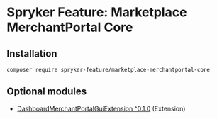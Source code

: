 # Spryker Feature: Marketplace MerchantPortal Core



## Installation

```
composer require spryker-feature/marketplace-merchantportal-core
```

## Optional modules
- [DashboardMerchantPortalGuiExtension ^0.1.0](https://github.com/spryker/dashboard-merchant-portal-gui-extension) (Extension)
